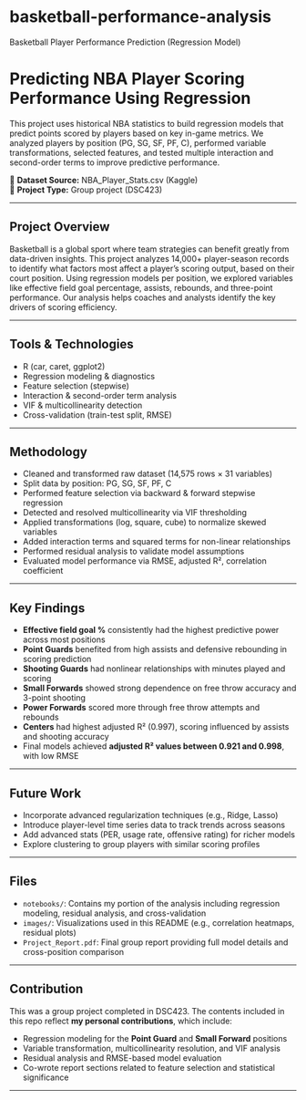 # basketball-performance-analysis
Basketball Player Performance Prediction (Regression Model)

# Predicting NBA Player Scoring Performance Using Regression

This project uses historical NBA statistics to build regression models that predict points scored by players based on key in-game metrics. We analyzed players by position (PG, SG, SF, PF, C), performed variable transformations, selected features, and tested multiple interaction and second-order terms to improve predictive performance.

📄 **Dataset Source:** NBA_Player_Stats.csv (Kaggle)  
📁 **Project Type:** Group project (DSC423)

---

## Project Overview

Basketball is a global sport where team strategies can benefit greatly from data-driven insights. This project analyzes 14,000+ player-season records to identify what factors most affect a player’s scoring output, based on their court position. Using regression models per position, we explored variables like effective field goal percentage, assists, rebounds, and three-point performance. Our analysis helps coaches and analysts identify the key drivers of scoring efficiency.

---

## Tools & Technologies

- R (car, caret, ggplot2)
- Regression modeling & diagnostics
- Feature selection (stepwise)
- Interaction & second-order term analysis
- VIF & multicollinearity detection
- Cross-validation (train-test split, RMSE)

---

## Methodology

- Cleaned and transformed raw dataset (14,575 rows × 31 variables)
- Split data by position: PG, SG, SF, PF, C
- Performed feature selection via backward & forward stepwise regression
- Detected and resolved multicollinearity via VIF thresholding
- Applied transformations (log, square, cube) to normalize skewed variables
- Added interaction terms and squared terms for non-linear relationships
- Performed residual analysis to validate model assumptions
- Evaluated model performance via RMSE, adjusted R², correlation coefficient

---

## Key Findings

- **Effective field goal %** consistently had the highest predictive power across most positions
- **Point Guards** benefited from high assists and defensive rebounding in scoring prediction
- **Shooting Guards** had nonlinear relationships with minutes played and scoring
- **Small Forwards** showed strong dependence on free throw accuracy and 3-point shooting
- **Power Forwards** scored more through free throw attempts and rebounds
- **Centers** had highest adjusted R² (0.997), scoring influenced by assists and shooting accuracy
- Final models achieved **adjusted R² values between 0.921 and 0.998**, with low RMSE

---

## Future Work

- Incorporate advanced regularization techniques (e.g., Ridge, Lasso)
- Introduce player-level time series data to track trends across seasons
- Add advanced stats (PER, usage rate, offensive rating) for richer models
- Explore clustering to group players with similar scoring profiles

---

## Files

- `notebooks/`: Contains my portion of the analysis including regression modeling, residual analysis, and cross-validation
- `images/`: Visualizations used in this README (e.g., correlation heatmaps, residual plots)
- `Project_Report.pdf`: Final group report providing full model details and cross-position comparison

---

## Contribution

This was a group project completed in DSC423. The contents included in this repo reflect **my personal contributions**, which include:

- Regression modeling for the **Point Guard** and **Small Forward** positions
- Variable transformation, multicollinearity resolution, and VIF analysis
- Residual analysis and RMSE-based model evaluation
- Co-wrote report sections related to feature selection and statistical significance

---
